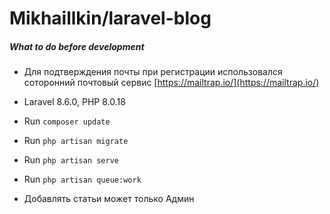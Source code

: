 # Mikhaillkin/laravel-blog

##### What to do before development

- Для подтверждения почты при регистрации использовался соторонний почтовый сервис [https://mailtrap.io/](https://mailtrap.io/) 
- Laravel 8.6.0, PHP 8.0.18

- Run `composer update`
- Run `php artisan migrate`
- Run `php artisan serve`
- Run `php artisan queue:work`

- Добавлять статьи может только Админ
